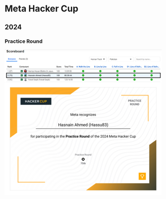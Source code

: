 # Meta Hacker Cup

## 2024

### Practice Round 

![](2024/Round%200/rank.png)
![](2024/Round%200/cetificate.png)
